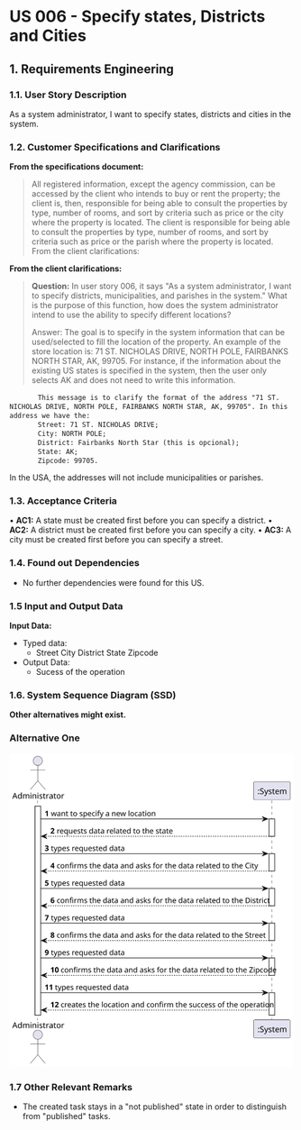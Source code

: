 # US 006 - Specify states, Districts and Cities


## 1. Requirements Engineering


### 1.1. User Story Description


As a system administrator, I want to specify states, districts and cities in the system. 


### 1.2. Customer Specifications and Clarifications

**From the specifications document:**

> All registered information, except the agency commission, can be accessed by the client who intends to buy or rent the property; the client is, then, responsible for being able to consult the properties by type, number of rooms, and sort by criteria such as price or the city where the property is located.
  The client is responsible for being able to consult the properties by type, number of rooms, and sort by criteria such as price or the parish where the property is located.
  From the client clarifications:


**From the client clarifications:**

> **Question:** In user story 006, it says "As a system administrator, I want to specify districts, municipalities, and parishes in the system." What is the purpose of this function, how does the system administrator intend to use the ability to specify different locations?
>
> Answer:  The goal is to specify in the system information that can be used/selected to fill the location of the property. An example of the store location is: 71 ST. NICHOLAS DRIVE, NORTH POLE, FAIRBANKS NORTH STAR, AK, 99705.
           For instance, if the information about the existing US states is specified in the system, then the user only selects AK and does not need to write this information.
           
           This message is to clarify the format of the address "71 ST. NICHOLAS DRIVE, NORTH POLE, FAIRBANKS NORTH STAR, AK, 99705". In this address we have the:
           Street: 71 ST. NICHOLAS DRIVE;
           City: NORTH POLE;
           District: Fairbanks North Star (this is opcional);
           State: AK;
           Zipcode: 99705.

In the USA, the addresses will not include municipalities or parishes.


### 1.3. Acceptance Criteria
•	**AC1:** A state must be created first before you can specify a district.
•	**AC2:** A district must be created first before you can specify a city.
•	**AC3:** A city must be created first before you can specify a street.


### 1.4. Found out Dependencies
*	No further dependencies were found for this US.


### 1.5 Input and Output Data
**Input Data:**
* Typed data:
  * Street
    City
	District
	State
	Zipcode
* Output Data:
  * Sucess of the operation
    
### 1.6. System Sequence Diagram (SSD)

**Other alternatives might exist.**

### Alternative One

![System Sequence Diagram - Alternative One](svg/SSD.svg)

### 1.7 Other Relevant Remarks

* The created task stays in a "not published" state in order to distinguish from "published" tasks.
